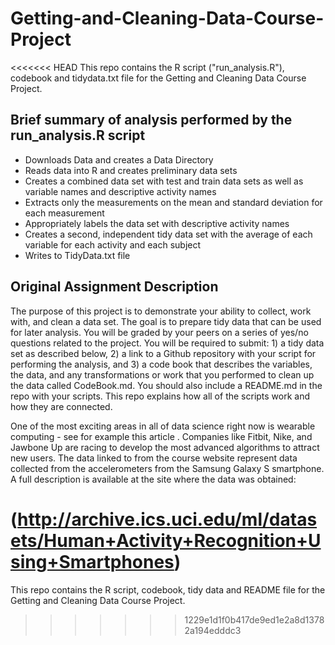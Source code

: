 # Getting-and-Cleaning-Data-Course-Project
<<<<<<< HEAD
This repo contains the R script ("run_analysis.R"), codebook and tidydata.txt file for the Getting and Cleaning Data Course Project.

## Brief summary of analysis performed by the run_analysis.R script

* Downloads Data and creates a Data Directory
* Reads data into R and creates preliminary data sets
* Creates a combined data set with test and train data sets as well as variable names and   descriptive activity names
* Extracts only the measurements on  the mean and standard deviation for
  each measurement
* Appropriately labels the data set with descriptive activity names
* Creates a second, independent tidy data set with the average of each variable for each   activity and each subject
* Writes to TidyData.txt file

## Original Assignment Description

The purpose of this project is to demonstrate your ability to collect, work with, and clean a data set. The goal is to prepare tidy data that can be used for later analysis. You will be graded by your peers on a series of yes/no questions related to the project. You will be required to submit: 1) a tidy data set as described below, 2) a link to a Github repository with your script for performing the analysis, and 3) a code book that describes the variables, the data, and any transformations or work that you performed to clean up the data called CodeBook.md. You should also include a README.md in the repo with your scripts. This repo explains how all of the scripts work and how they are connected.

One of the most exciting areas in all of data science right now is wearable computing - see for example this article . Companies like Fitbit, Nike, and Jawbone Up are racing to develop the most advanced algorithms to attract new users. The data linked to from the course website represent data collected from the accelerometers from the Samsung Galaxy S smartphone. A full description is available at the site where the data was obtained:

(http://archive.ics.uci.edu/ml/datasets/Human+Activity+Recognition+Using+Smartphones) 
=======
This repo contains the R script, codebook, tidy data and README file for the Getting and Cleaning Data Course Project.
>>>>>>> 1229e1d1f0b417de9ed1e2a8d13782a194edddc3
